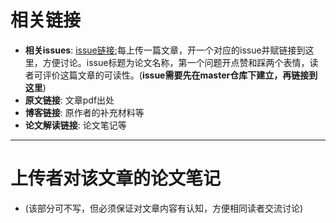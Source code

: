# 相关链接
  - **相关issues**: [issue链接](https://github.com/PaperCommunity/Manual/issues/1);每上传一篇文章，开一个对应的issue并赋链接到这里，方便讨论。issue标题为论文名称，第一个问题开点赞和踩两个表情，读者可评价这篇文章的可读性。(**issue需要先在master仓库下建立，再链接到这里**)
  - **原文链接**: 文章pdf出处
  - **博客链接**: 原作者的补充材料等
  - **论文解读链接**: 论文笔记等

---

# 上传者对该文章的论文笔记
  - (该部分可不写，但必须保证对文章内容有认知，方便相同读者交流讨论)
